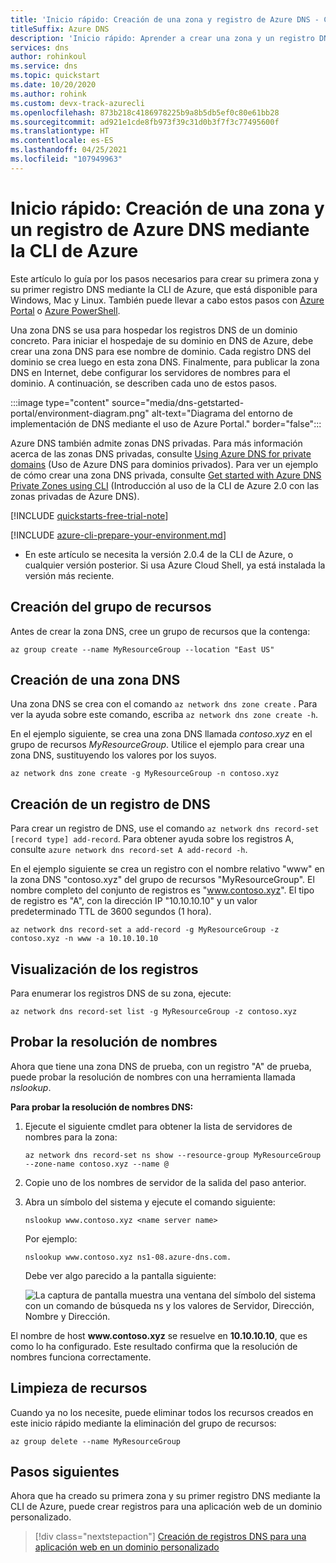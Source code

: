 ```yaml
---
title: 'Inicio rápido: Creación de una zona y registro de Azure DNS - CLI de Azure'
titleSuffix: Azure DNS
description: 'Inicio rápido: Aprender a crear una zona y un registro DNS en Azure DNS. Esta es una guía paso a paso para crear y administrar su primera zona y su primer registro DNS con la CLI de Azure.'
services: dns
author: rohinkoul
ms.service: dns
ms.topic: quickstart
ms.date: 10/20/2020
ms.author: rohink
ms.custom: devx-track-azurecli
ms.openlocfilehash: 873b218c4186978225b9a8b5db5ef0c80e61bb28
ms.sourcegitcommit: ad921e1cde8fb973f39c31d0b3f7f3c77495600f
ms.translationtype: HT
ms.contentlocale: es-ES
ms.lasthandoff: 04/25/2021
ms.locfileid: "107949963"
---
```

# <a name="quickstart-create-an-azure-dns-zone-and-record-using-azure-cli"></a>Inicio rápido: Creación de una zona y un registro de Azure DNS mediante la CLI de Azure

Este artículo lo guía por los pasos necesarios para crear su primera zona y su primer registro DNS mediante la CLI de Azure, que está disponible para Windows, Mac y Linux. También puede llevar a cabo estos pasos con [Azure Portal](dns-getstarted-portal.md) o [Azure PowerShell](dns-getstarted-powershell.md).

Una zona DNS se usa para hospedar los registros DNS de un dominio concreto. Para iniciar el hospedaje de su dominio en DNS de Azure, debe crear una zona DNS para ese nombre de dominio. Cada registro DNS del dominio se crea luego en esta zona DNS. Finalmente, para publicar la zona DNS en Internet, debe configurar los servidores de nombres para el dominio. A continuación, se describen cada uno de estos pasos.

:::image type="content" source="media/dns-getstarted-portal/environment-diagram.png" alt-text="Diagrama del entorno de implementación de DNS mediante el uso de Azure Portal." border="false":::

Azure DNS también admite zonas DNS privadas. Para más información acerca de las zonas DNS privadas, consulte [Using Azure DNS for private domains](private-dns-overview.md) (Uso de Azure DNS para dominios privados). Para ver un ejemplo de cómo crear una zona DNS privada, consulte [Get started with Azure DNS Private Zones using CLI](./private-dns-getstarted-cli.md) (Introducción al uso de la CLI de Azure 2.0 con las zonas privadas de Azure DNS).

[!INCLUDE [quickstarts-free-trial-note](../../includes/quickstarts-free-trial-note.md)]

[!INCLUDE [azure-cli-prepare-your-environment.md](../../includes/azure-cli-prepare-your-environment.md)]

- En este artículo se necesita la versión 2.0.4 de la CLI de Azure, o cualquier versión posterior. Si usa Azure Cloud Shell, ya está instalada la versión más reciente.

## <a name="create-the-resource-group"></a>Creación del grupo de recursos

Antes de crear la zona DNS, cree un grupo de recursos que la contenga:

```azurecli
az group create --name MyResourceGroup --location "East US"
```

## <a name="create-a-dns-zone"></a>Creación de una zona DNS

Una zona DNS se crea con el comando `az network dns zone create` . Para ver la ayuda sobre este comando, escriba `az network dns zone create -h`.

En el ejemplo siguiente, se crea una zona DNS llamada *contoso.xyz* en el grupo de recursos *MyResourceGroup*. Utilice el ejemplo para crear una zona DNS, sustituyendo los valores por los suyos.

```azurecli
az network dns zone create -g MyResourceGroup -n contoso.xyz
```

## <a name="create-a-dns-record"></a>Creación de un registro de DNS

Para crear un registro de DNS, use el comando `az network dns record-set [record type] add-record`. Para obtener ayuda sobre los registros A, consulte `azure network dns record-set A add-record -h`.

En el ejemplo siguiente se crea un registro con el nombre relativo "www" en la zona DNS "contoso.xyz" del grupo de recursos "MyResourceGroup". El nombre completo del conjunto de registros es "www.contoso.xyz". El tipo de registro es "A", con la dirección IP "10.10.10.10" y un valor predeterminado TTL de 3600 segundos (1 hora).

```azurecli
az network dns record-set a add-record -g MyResourceGroup -z contoso.xyz -n www -a 10.10.10.10
```

## <a name="view-records"></a>Visualización de los registros

Para enumerar los registros DNS de su zona, ejecute:

```azurecli
az network dns record-set list -g MyResourceGroup -z contoso.xyz
```

## <a name="test-the-name-resolution"></a>Probar la resolución de nombres

Ahora que tiene una zona DNS de prueba, con un registro "A" de prueba, puede probar la resolución de nombres con una herramienta llamada *nslookup*. 

**Para probar la resolución de nombres DNS:**

1. Ejecute el siguiente cmdlet para obtener la lista de servidores de nombres para la zona:

   ```azurecli
   az network dns record-set ns show --resource-group MyResourceGroup --zone-name contoso.xyz --name @
   ```

1. Copie uno de los nombres de servidor de la salida del paso anterior.

1. Abra un símbolo del sistema y ejecute el comando siguiente:

   ```
   nslookup www.contoso.xyz <name server name>
   ```

   Por ejemplo:

   ```
   nslookup www.contoso.xyz ns1-08.azure-dns.com.
   ```

   Debe ver algo parecido a la pantalla siguiente:

   ![La captura de pantalla muestra una ventana del símbolo del sistema con un comando de búsqueda ns y los valores de Servidor, Dirección, Nombre y Dirección.](media/dns-getstarted-portal/nslookup.PNG)

El nombre de host **www\.contoso.xyz** se resuelve en **10.10.10.10**, que es como lo ha configurado. Este resultado confirma que la resolución de nombres funciona correctamente.

## <a name="clean-up-resources"></a>Limpieza de recursos

Cuando ya no los necesite, puede eliminar todos los recursos creados en este inicio rápido mediante la eliminación del grupo de recursos:

```azurecli
az group delete --name MyResourceGroup
```

## <a name="next-steps"></a>Pasos siguientes

Ahora que ha creado su primera zona y su primer registro DNS mediante la CLI de Azure, puede crear registros para una aplicación web de un dominio personalizado.

> [!div class="nextstepaction"]
> [Creación de registros DNS para una aplicación web en un dominio personalizado](./dns-web-sites-custom-domain.md)
